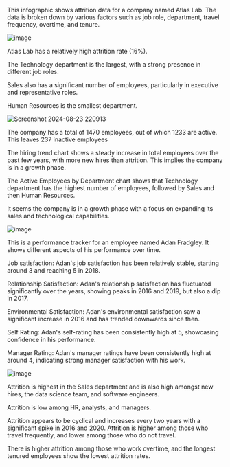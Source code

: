 This infographic shows attrition data for a company named Atlas Lab. The data is broken down by various factors such as job role, department, travel frequency, overtime, and tenure.



![image](https://github.com/user-attachments/assets/ab254f65-0bfc-4544-8033-f5c26df3056c)

Atlas Lab has a relatively high attrition rate (16%).

The Technology department is the largest, with a strong presence in different job roles.

Sales also has a significant number of employees, particularly in executive and representative roles.

Human Resources is the smallest department.

![Screenshot 2024-08-23 220913](https://github.com/user-attachments/assets/0c68b91b-a096-466a-9d40-36c159648a54)

The company has a total of 1470 employees, out of which 1233 are active. This leaves 237 inactive employees

The hiring trend chart shows a steady increase in total employees over the past few years, with more new hires than attrition. This implies the company is in a growth phase.

The Active Employees by Department chart shows that Technology department has the highest number of employees, followed by Sales and then Human Resources.

It seems the company is in a growth phase with a focus on expanding its sales and technological capabilities.

![image](https://github.com/user-attachments/assets/ec75055b-e743-488f-8b0a-062ce5a57b1d)

This is a performance tracker for an employee named Adan Fradgley. It shows different aspects of his performance over time.

Job satisfaction: Adan's job satisfaction has been relatively stable, starting around 3 and reaching 5 in 2018.

Relationship Satisfaction: Adan's relationship satisfaction has fluctuated significantly over the years, showing peaks in 2016 and 2019, but also a dip in 2017.

Environmental Satisfaction: Adan's environmental satisfaction saw a significant increase in 2016 and has trended downwards since then.

Self Rating: Adan's self-rating has been consistently high at 5, showcasing confidence in his performance.

Manager Rating: Adan's manager ratings have been consistently high at around 4, indicating strong manager satisfaction with his work.

![image](https://github.com/user-attachments/assets/6467d264-158a-4471-9e4f-15c6fa8d7735)


Attrition is highest in the Sales department and is also high amongst new hires, the data science team, and software engineers.

Attrition is low among HR, analysts, and managers.

Attrition appears to be cyclical and increases every two years with a significant spike in 2016 and 2020. Attrition is higher among those who travel frequently, and lower among those who do not travel.

There is higher attrition among those who work overtime, and the longest tenured employees show the lowest attrition rates.


